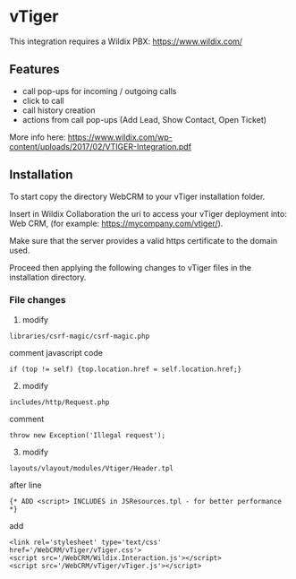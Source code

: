 # vTiger

This integration requires a Wildix PBX: https://www.wildix.com/

## Features

 * call pop-ups for incoming / outgoing calls
 * click to call
 * call history creation
 * actions from call pop-ups (Add Lead, Show Contact, Open Ticket)
 
 More info here: https://www.wildix.com/wp-content/uploads/2017/02/VTIGER-Integration.pdf

## Installation

To start copy the directory WebCRM to your vTiger installation folder.

Insert in Wildix Collaboration the uri to access your vTiger deployment into: Web CRM, (for example: https://mycompany.com/vtiger/).

Make sure that the server provides a valid https certificate to the domain used.

Proceed then applying the following changes to vTiger files in the installation directory.


### File changes

1. modify

```
libraries/csrf-magic/csrf-magic.php
```


comment javascript code
```
if (top != self) {top.location.href = self.location.href;}
```

2. modify
```
includes/http/Request.php
```

comment
```
throw new Exception('Illegal request');
```

3. modify
```
layouts/vlayout/modules/Vtiger/Header.tpl
```
after line
```
{* ADD <script> INCLUDES in JSResources.tpl - for better performance *}
```
add

```
<link rel='stylesheet' type='text/css' href='/WebCRM/vTiger/vTiger.css'>
<script src='/WebCRM/Wildix.Interaction.js'></script>
<script src='/WebCRM/vTiger/vTiger.js'></script>
```
